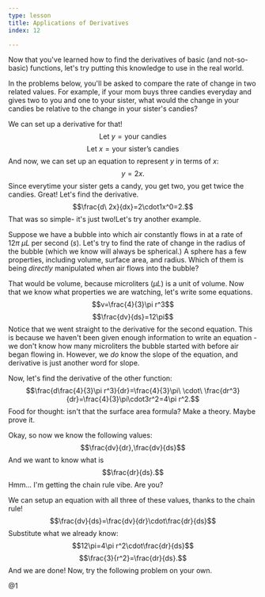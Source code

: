 ```yaml
---
type: lesson
title: Applications of Derivatives
index: 12

---
```

Now that you\'ve learned how to find the derivatives of basic (and
not-so-basic) functions, let\'s try putting this knowledge to use in the
real world.

In the problems below, you\'ll be asked to compare the rate of change in
two related values. For example, if your mom buys three candies everyday
and gives two to you and one to your sister, what would the change in
your candies be relative to the change in your sister\'s candies?

We can set up a derivative for that!
$$\text{Let }y=\text{your candies}$$
$$\text{Let}\ x=\text{your sister's candies}$$ And now, we can set up an
equation to represent $y$ in terms of $x:$ $$y=2x.$$ Since everytime
your sister gets a candy, you get two, you get twice the candies. Great!
Let\'s find the derivative. $$\frac{d\ 2x}{dx}=2\cdot1x^0=2.$$ That was
so simple- it\'s just two!Let\'s try another example.

Suppose we have a bubble into which air constantly flows in at a rate of
$12\pi\ \mu L$ per second $\left(s\right).$ Let\'s try to find the rate
of change in the radius of the bubble (which we know will always be
spherical.) A sphere has a few properties, including volume, surface
area, and radius. Which of them is being *directly* manipulated when air
flows into the bubble?

That would be volume, because microliters $\left(\mu L\right)$ is a unit
of volume. Now that we know what properties we are watching, let\'s
write some equations. $$v=\frac{4}{3}\pi r^3$$ $$\frac{dv}{ds}=12\pi$$
Notice that we went straight to the derivative for the second equation.
This is because we haven\'t been given enough information to write an
equation - we don\'t know how many microliters the bubble started with
before air began flowing in. However, we *do* know the slope of the
equation, and derivative is just another word for slope.

Now, let\'s find the derivative of the other function:
$$\frac{d\frac{4}{3}\pi r^3}{dr}=\frac{4}{3}\pi\ \cdot\ \frac{dr^3}{dr}=\frac{4}{3}\pi\cdot3r^2=4\pi r^2.$$
Food for thought: isn\'t that the surface area formula? Make a theory.
Maybe prove it. 

Okay, so now we know the following values:
$$\frac{dv}{dr},\frac{dv}{ds}$$ And we want to know what is
$$\frac{dr}{ds}.$$ Hmm\... I\'m getting the chain rule vibe. Are you?

We can setup an equation with all three of these values, thanks to the
chain rule! $$\frac{dv}{ds}=\frac{dv}{dr}\cdot\frac{dr}{ds}$$ Substitute
what we already know: $$12\pi=4\pi r^2\cdot\frac{dr}{ds}$$
$$\frac{3}{r^2}=\frac{dr}{ds}.$$ And we are done! Now, try the following
problem on your own.

@1
<!--stackedit_data:
eyJoaXN0b3J5IjpbODQxNjk0NDY2XX0=
-->